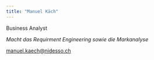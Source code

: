 ```yaml
---
title: "Manuel Käch"
---
```


Business Analyst

*Macht das Requirment Engineering sowie die Markanalyse*

[manuel.kaech@nidesso.ch](mailto:manuel.kaech@nidesso.ch)

